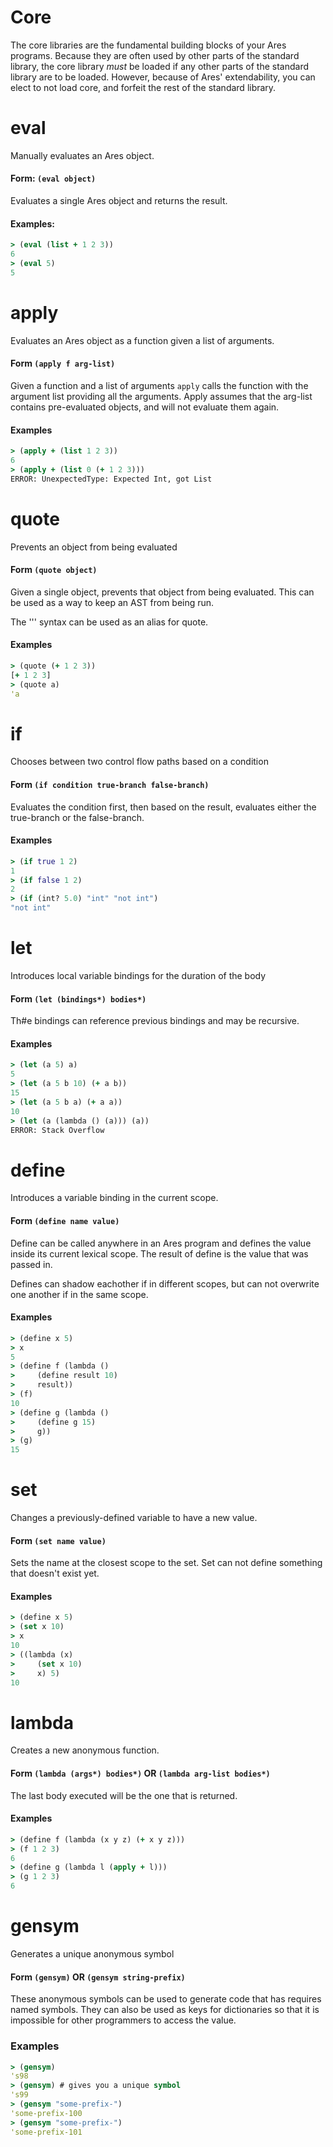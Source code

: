 # Core

The core libraries are the fundamental building blocks of your Ares programs.
Because they are often used by other parts of the standard library, the core
library *must* be loaded if any other parts of the standard library are to
be loaded.  However, because of Ares' extendability, you can elect to not load
core, and forfeit the rest of the standard library.

# eval
Manually evaluates an Ares object.
#### Form: `(eval object)`
Evaluates a single Ares object and returns the result.
#### Examples:
```clojure
> (eval (list + 1 2 3))
6
> (eval 5)
5
```

# apply
Evaluates an Ares object as a function given a list of arguments.
#### Form `(apply f arg-list)`
Given a function and a list of arguments `apply` calls the function with
the argument list providing all the arguments.
Apply assumes that the arg-list contains pre-evaluated objects, and will
not evaluate them again.
#### Examples
```clojure
> (apply + (list 1 2 3))
6
> (apply + (list 0 (+ 1 2 3)))
ERROR: UnexpectedType: Expected Int, got List
```

# quote
Prevents an object from being evaluated
#### Form `(quote object)`
Given a single object, prevents that object from being evaluated.
This can be used as a way to keep an AST from being run.

The '\'' syntax can be used as an alias for quote.
#### Examples
```clojure
> (quote (+ 1 2 3))
[+ 1 2 3]
> (quote a)
'a
```

# if
Chooses between two control flow paths based on a condition
#### Form `(if condition true-branch false-branch)`
Evaluates the condition first, then based on the result, evaluates
either the true-branch or the false-branch.
#### Examples
```clojure
> (if true 1 2)
1
> (if false 1 2)
2
> (if (int? 5.0) "int" "not int")
"not int"
```

# let
Introduces local variable bindings for the duration of the body
#### Form `(let (bindings*) bodies*)`
Th#e bindings can reference previous bindings and may be recursive.
#### Examples
```clojure
> (let (a 5) a)
5
> (let (a 5 b 10) (+ a b))
15
> (let (a 5 b a) (+ a a))
10
> (let (a (lambda () (a))) (a))
ERROR: Stack Overflow
```

# define
Introduces a variable binding in the current scope.
#### Form `(define name value)`
Define can be called anywhere in an Ares program and defines
the value inside its current lexical scope.  The result of define
is the value that was passed in.

Defines can shadow eachother if in different scopes, but
can not overwrite one another if in the same scope.
#### Examples
```clojure
> (define x 5)
> x
5
> (define f (lambda ()
>     (define result 10)
>     result))
> (f)
10
> (define g (lambda ()
>     (define g 15)
>     g))
> (g)
15
```

# set
Changes a previously-defined variable to have a new value.
#### Form `(set name value)`
Sets the name at the closest scope to the set.  Set can not
define something that doesn't exist yet.
#### Examples
```clojure
> (define x 5)
> (set x 10)
> x
10
> ((lambda (x)
>     (set x 10)
>     x) 5)
10
```

# lambda
Creates a new anonymous function.
#### Form `(lambda (args*) bodies*)` OR `(lambda arg-list bodies*)`
The last body executed will be the one that is returned.
#### Examples
```clojure
> (define f (lambda (x y z) (+ x y z)))
> (f 1 2 3)
6
> (define g (lambda l (apply + l)))
> (g 1 2 3)
6
```

# gensym
Generates a unique anonymous symbol
#### Form `(gensym)` OR `(gensym string-prefix)`
These anonymous symbols can be used to generate code that has
requires named symbols.  They can also be used as keys for
dictionaries so that it is impossible for other programmers to access
the value.
### Examples
```clojure
> (gensym)
's98
> (gensym) # gives you a unique symbol
's99
> (gensym "some-prefix-")
'some-prefix-100
> (gensym "some-prefix-")
'some-prefix-101
```

